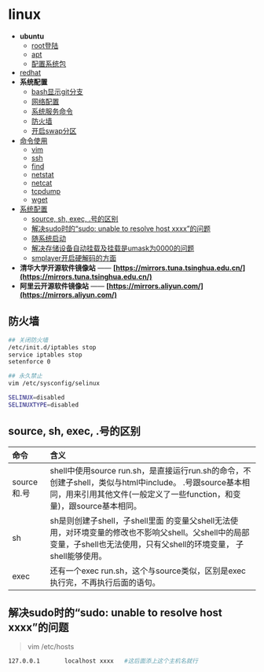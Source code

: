 # linux

- **ubuntu**
  - [root登陆](ubuntu/root.login.md)
  - [apt](ubuntu/apt.md)
  - [配置系统包](ubuntu/ubuntu.package.md)
- [redhat](redhat/readme.md)
- **系统配置**
  - [bash显示git分支](bash.git-branch.md)
  - [网络配置](linux.net.md)
  - [系统服务命令](service.md)
  - [防火墙](#防火墙)
  - [开启swap分区](swap.md)
- [命令使用](cmd/readme.md)  
  - [vim](cmd/vim/readme.md)
  - [ssh](cmd/ssh.md)
  - [find](cmd/find.md)
  - [netstat](cmd/netstat.md)
  - [netcat](cmd/netcat.md)
  - [tcpdump](cmd/tcpdump/readme.md)
  - [wget](cmd/wget/readme.md)
- [系统配置](readme.md)  
  - [source, sh, exec, .号的区别](#source-sh-exec-号的区别)
  - [解决sudo时的“sudo: unable to resolve host xxxx”的问题](#解决sudo时的sudo-unable-to-resolve-host-xxxx的问题)
  - [随系统启动](linux.autostart.md)
  - [解决存储设备自动挂载及挂载是umask为0000的问题](linux.fstab.md)
  - [smplayer开启硬解码的方面](../multimedia/smplayer/readme.md)
- **清华大学开源软件镜像站** —— **[https://mirrors.tuna.tsinghua.edu.cn/](https://mirrors.tuna.tsinghua.edu.cn/)**
- **阿里云开源软件镜像站** —— **[https://mirrors.aliyun.com/](https://mirrors.aliyun.com/)**

## 防火墙

```bash
## 关闭防火墙
/etc/init.d/iptables stop
service iptables stop
setenforce 0

## 永久禁止
vim /etc/sysconfig/selinux

SELINUX=disabled
SELINUXTYPE=disabled
```

## source, sh, exec, .号的区别

命令 | 含义
:--- | :---
source和.号 | shell中使用source run.sh，是直接运行run.sh的命令，不创建子shell，类似与html中include。  .号跟source基本相同，用来引用其他文件(一般定义了一些function，和变量)，跟source基本相同。
sh | sh是则创建子shell，子shell里面 的变量父shell无法使用，对环境变量的修改也不影响父shell。父shell中的局部变量，子shell也无法使用，只有父shell的环境变量， 子shell能够使用。
exec | 还有一个exec run.sh，这个与source类似，区别是exec执行完，不再执行后面的语句。

## 解决sudo时的“sudo: unable to resolve host xxxx”的问题

> vim /etc/hosts

```bash
127.0.0.1       localhost xxxx   #这后面添上这个主机名就行
```
